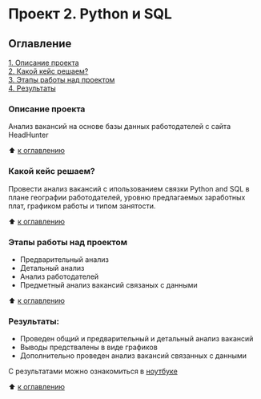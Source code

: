 # Проект 2. Python и SQL

## Оглавление  
[1. Описание проекта](./README.md#Описание-проекта)  
[2. Какой кейс решаем?](./README.md#Какой-кейс-решаем)  
[3. Этапы работы над проектом](./README.md#Этапы-работы-над-проектом)  
[4. Результаты](./README.md#Результаты)    


### Описание проекта    
Анализ вакансий на основе базы данных работодателей с сайта HeadHunter

:arrow_up: [к оглавлению](README.md#Оглавление)


### Какой кейс решаем?    
Провести анализ вакансий с ипользованием связки Python and SQL в плане географии работодателей, уровню предлагаемых заработных плат, графиком работы и типом занятости.


:arrow_up: [к оглавлению](README.md#Оглавление)


### Этапы работы над проектом  
- Предварительный анализ
- Детальный анализ
- Анализ работодателей
- Предметный анализ вакансий связаных с данными

:arrow_up: [к оглавлению](README.md#Оглавление)


### Результаты:  
- Проведен общий и предварительный и детальный анализ вакансий
- Выводы предствалены в виде графиков
- Дополнительно проведен анализ вакансий связанных с данными

C результатами можно ознакомиться в [ноутбуке](Project_2_Python_and_SQL.ipynb)

:arrow_up: [к оглавлению](README.md#Оглавление)
